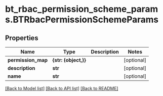 # bt_rbac_permission_scheme_params.BTRbacPermissionSchemeParams

## Properties
Name | Type | Description | Notes
------------ | ------------- | ------------- | -------------
**permission_map** | **{str: (object,)}** |  | [optional] 
**description** | **str** |  | [optional] 
**name** | **str** |  | [optional] 

[[Back to Model list]](../README.md#documentation-for-models) [[Back to API list]](../README.md#documentation-for-api-endpoints) [[Back to README]](../README.md)


